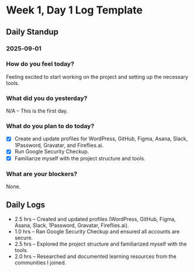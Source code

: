 # Week 1, Day 1 Log Template

## Daily Standup

### 2025‑09‑01

### How do you feel today?

Feeling excited to start working on the project and setting up the necessary tools.

### What did you do yesterday?

N/A – This is the first day.

### What do you plan to do today?

-   [x] Create and update profiles for WordPress, GitHub, Figma, Asana, Slack, 1Password, Gravatar, and Fireflies.ai.
-   [x] Run Google Security Checkup.
-   [x] Familiarize myself with the project structure and tools.

### What are your blockers?

None.

## Daily Logs

-   2.5 hrs – Created and updated profiles (WordPress, GitHub, Figma, Asana, Slack, 1Password, Gravatar, Fireflies.ai).
-   1.0 hrs – Ran Google Security Checkup and ensured all accounts are secure.
-   2.5 hrs – Explored the project structure and familiarized myself with the tools.
-   2.0 hrs – Researched and documented learning resources from the communities I joined.
